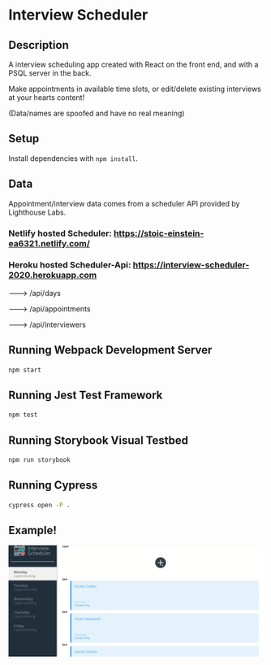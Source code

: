 # Interview Scheduler

## Description

 A interview scheduling app created with React on the front end, and with a PSQL server in the back.

 Make appointments in available time slots, or edit/delete existing interviews at your hearts content!

 (Data/names are spoofed and have no real meaning)

## Setup

Install dependencies with `npm install`.

## Data
 Appointment/interview data comes from a scheduler API provided by Lighthouse Labs. 

 ### Netlify hosted Scheduler: https://stoic-einstein-ea6321.netlify.com/

 ### Heroku hosted Scheduler-Api: https://interview-scheduler-2020.herokuapp.com

 ---> /api/days

 ---> /api/appointments

 ---> /api/interviewers

## Running Webpack Development Server

```sh
npm start
```

## Running Jest Test Framework

```sh
npm test
```

## Running Storybook Visual Testbed

```sh
npm run storybook
```
## Running Cypress 

```sh
cypress open -P .
```

## Example!

![](public/images/scheduler.gif)

